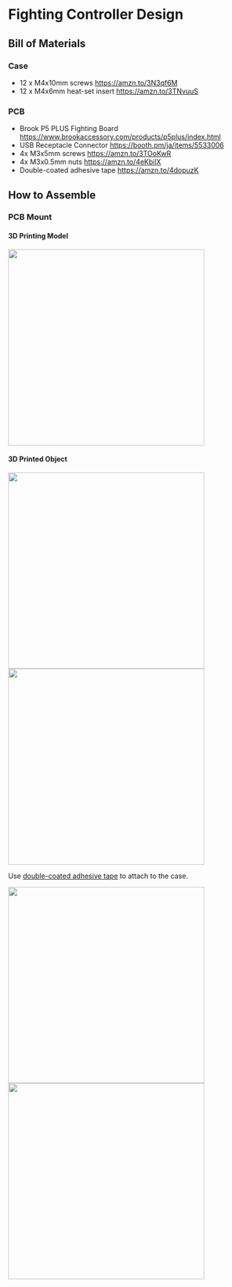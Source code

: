 # Fighting Controller Design

## Bill of Materials

### Case

- 12 x M4x10mm screws https://amzn.to/3N3qf6M
- 12 x M4x6mm heat-set insert https://amzn.to/3TNvuuS

### PCB

- Brook P5 PLUS Fighting Board https://www.brookaccessory.com/products/p5plus/index.html
- USB Receptacle Connector https://booth.pm/ja/items/5533006
- 4x M3x5mm screws https://amzn.to/3TOoKwR
- 4x M3x0.5mm nuts https://amzn.to/4eKbilX
- Double-coated adhesive tape https://amzn.to/4dopuzK

## How to Assemble

### PCB Mount

#### 3D Printing Model

<img src="https://github.com/user-attachments/assets/52fef2a9-87e1-404f-91b4-6bf07dd7efaf" width="400"/>

#### 3D Printed Object

<img src="https://github.com/user-attachments/assets/2916a8cc-492c-47e7-a127-f92f1deb8f41" width="400"/>

<img src="https://github.com/user-attachments/assets/7742fa87-e2fa-4da1-8608-43b727de14bf" width="400"/>


Use [double-coated adhesive tape](https://amzn.to/4dopuzK) to attach to the case.

<img src="https://github.com/user-attachments/assets/9fdc8dae-3b81-461c-bce4-625cc73a402e" width="400"/>

<img src="https://github.com/user-attachments/assets/bbd7b141-e705-455f-8f3f-88dd63206b3e" width="400"/>

